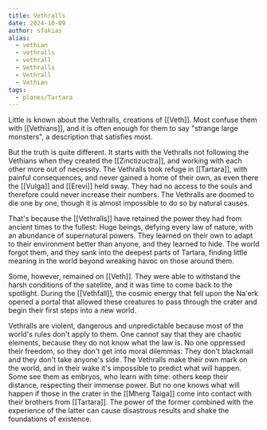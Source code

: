 ```yaml
---
title: Vethralls
date: 2024-10-09
author: sfakias
alias:
  - vethian
  - vethralls
  - vethrall
  - Vethralls
  - Vethrall
  - Vethian
tags:
  - planes/Tartara
---
```


Little is known about the Vethralls, creations of [[Veth]]. Most confuse them with [[Vethians]], and it is often enough for them to say "strange large monsters", a description that satisfies most.

But the truth is quite different. It starts with the Vethralls not following the Vethians when they created the [[Zinctizuctra]], and working with each other more out of necessity. The Vethralls took refuge in [[Tartara]], with painful consequences, and never gained a home of their own, as even there the [[Vulga]] and [[Erevi]] held sway. They had no access to the souls and therefore could never increase their numbers. The Vethralls are doomed to die one by one, though it is almost impossible to do so by natural causes.

That's because the [[Vethralls]] have retained the power they had from ancient times to the fullest: Huge beings, defying every law of nature, with an abundance of supernatural powers. They learned on their own to adapt to their environment better than anyone, and they learned to hide. The world forgot them, and they sank into the deepest parts of Tartara, finding little meaning in the world beyond wreaking havoc on those around them.

Some, however, remained on [[Veth]]. They were able to withstand the harsh conditions of the satellite, and it was time to come back to the spotlight. During the [[Vethfall]], the cosmic energy that fell upon the Na'erk opened a portal that allowed these creatures to pass through the crater and begin their first steps into a new world.

Vethralls are violent, dangerous and unpredictable because most of the world's rules don't apply to them. One cannot say that they are chaotic elements, because they do not know what the law is. No one oppressed their freedom, so they don't get into moral dilemmas: They don't blackmail and they don't take anyone's side. The Vethralls make their own mark on the world, and in their wake it's impossible to predict what will happen. Some see them as embryos, who learn with time: others keep their distance, respecting their immense power. But no one knows what will happen if those in the crater in the [[Mherg Taiga]] come into contact with their brothers from [[Tartara]]. The power of the former combined with the experience of the latter can cause disastrous results and shake the foundations of existence.